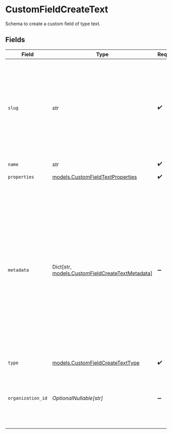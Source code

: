 # CustomFieldCreateText

Schema to create a custom field of type text.


## Fields

| Field                                                                                                                                                                                                                                                                                                   | Type                                                                                                                                                                                                                                                                                                    | Required                                                                                                                                                                                                                                                                                                | Description                                                                                                                                                                                                                                                                                             |
| ------------------------------------------------------------------------------------------------------------------------------------------------------------------------------------------------------------------------------------------------------------------------------------------------------- | ------------------------------------------------------------------------------------------------------------------------------------------------------------------------------------------------------------------------------------------------------------------------------------------------------- | ------------------------------------------------------------------------------------------------------------------------------------------------------------------------------------------------------------------------------------------------------------------------------------------------------- | ------------------------------------------------------------------------------------------------------------------------------------------------------------------------------------------------------------------------------------------------------------------------------------------------------- |
| `slug`                                                                                                                                                                                                                                                                                                  | *str*                                                                                                                                                                                                                                                                                                   | :heavy_check_mark:                                                                                                                                                                                                                                                                                      | Identifier of the custom field. It'll be used as key when storing the value. Must be unique across the organization.It can only contain ASCII letters, numbers and hyphens.                                                                                                                             |
| `name`                                                                                                                                                                                                                                                                                                  | *str*                                                                                                                                                                                                                                                                                                   | :heavy_check_mark:                                                                                                                                                                                                                                                                                      | Name of the custom field.                                                                                                                                                                                                                                                                               |
| `properties`                                                                                                                                                                                                                                                                                            | [models.CustomFieldTextProperties](../models/customfieldtextproperties.md)                                                                                                                                                                                                                              | :heavy_check_mark:                                                                                                                                                                                                                                                                                      | N/A                                                                                                                                                                                                                                                                                                     |
| `metadata`                                                                                                                                                                                                                                                                                              | Dict[str, [models.CustomFieldCreateTextMetadata](../models/customfieldcreatetextmetadata.md)]                                                                                                                                                                                                           | :heavy_minus_sign:                                                                                                                                                                                                                                                                                      | Key-value object allowing you to store additional information.<br/><br/>The key must be a string with a maximum length of **40 characters**.<br/>The value must be either:<br/>    * A string with a maximum length of **500 characters**<br/>    * An integer<br/>    * A boolean<br/><br/>You can store up to **50 key-value pairs**. |
| `type`                                                                                                                                                                                                                                                                                                  | [models.CustomFieldCreateTextType](../models/customfieldcreatetexttype.md)                                                                                                                                                                                                                              | :heavy_check_mark:                                                                                                                                                                                                                                                                                      | N/A                                                                                                                                                                                                                                                                                                     |
| `organization_id`                                                                                                                                                                                                                                                                                       | *OptionalNullable[str]*                                                                                                                                                                                                                                                                                 | :heavy_minus_sign:                                                                                                                                                                                                                                                                                      | The ID of the organization owning the custom field. **Required unless you use an organization token.**                                                                                                                                                                                                  |